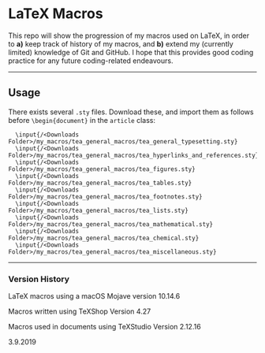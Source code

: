 # LaTeX Macros

This repo will show the progression of my macros used on LaTeX, in order to **a)** keep track of history of my macros, and **b)** extend my (currently limited) knowledge of Git and GitHub.  I hope that this provides good coding practice for any future coding-related endeavours.

---

## Usage
There exists several `.sty` files.  Download these, and import them as follows before `\begin{document}` in the `article` class:

```
  \input{/<Downloads Folder>/my_macros/tea_general_macros/tea_general_typesetting.sty}
  \input{/<Downloads Folder>/my_macros/tea_general_macros/tea_hyperlinks_and_references.sty}
  \input{/<Downloads Folder>/my_macros/tea_general_macros/tea_figures.sty}
  \input{/<Downloads Folder>/my_macros/tea_general_macros/tea_tables.sty}
  \input{/<Downloads Folder>/my_macros/tea_general_macros/tea_footnotes.sty}
  \input{/<Downloads Folder>/my_macros/tea_general_macros/tea_lists.sty}
  \input{/<Downloads Folder>/my_macros/tea_general_macros/tea_mathematical.sty}
  \input{/<Downloads Folder>/my_macros/tea_general_macros/tea_chemical.sty}
  \input{/<Downloads Folder>/my_macros/tea_general_macros/tea_miscellaneous.sty}
```

---

### Version History

LaTeX macros using a macOS Mojave version 10.14.6 

Macros written using TeXShop Version 4.27

Macros used in documents using TeXStudio Version 2.12.16

3.9.2019
